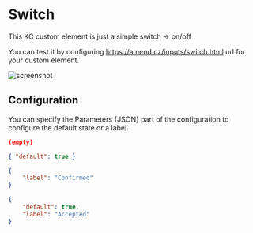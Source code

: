 # Switch

This KC custom element is just a simple switch -> on/off

You can test it by configuring https://amend.cz/inputs/switch.html url for your custom element.

![screenshot](https://amend.cz/inputs/switch.png)

## Configuration

You can specify the Parameters {JSON} part of the configuration to configure the default state or a label.

```json
(empty)
```

```json
{ "default": true }
```

```json
{
    "label": "Confirmed"
}
```

```json
{
    "default": true,
    "label": "Accepted"
}
```
